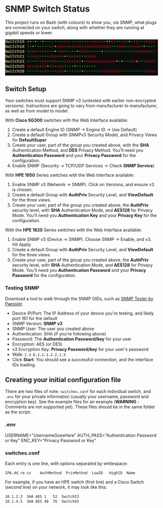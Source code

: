 # SNMP Switch Status

This project runs on Bash (with colours) to show you, via SNMP, what plugs are
connected on your switch, along with whether they are running at gigabit
speeds or lower.

![screenshot.png](screenshot.png)

## Switch Setup

Your switches must support SNMP v3 (untested with earlier non-encrypted
versions). Instructions are going to vary from manufacturer to manufacturer,
as well as from model to model.

With **Cisco SG300** switches with the Web Interface available:

1. Create a default Engine ID (SNMP -> Engine ID -> Use Default)
2. Create a default Group with SNMPv3 Security Model, and Privacy Views for **DefaultSuper**
3. Create your user, part of the group you created above, with the **SHA** Authentication Method, and **DES** Privacy Method. You'll need you **Authentication Password** and your **Privacy Password** for the configuration.
4. Enable SNMP (Security -> TCP/UDP Services -> Check **SNMP Service**)

With **HPE 1950** Series switches with the Web Interface available:

1. Enable SNMP v3 (Network -> SNMP). Click on Versions, and ensure v3 is chosen.
2. Create a default Group with **AuthPriv** Security Level, and **ViewDefault** for the three views.
3. Create your user, part of the group you created above, the **AuthPriv** security level, with **SHA** Authentication Mode, and **AES128** for Privacy Mode. You'll need you **Authentication Key** and your **Privacy Key** for the configuration.

With the **HPE 1820** Series switches with the Web Interface available:

1. Enable SNMP v3 (Device -> SNMP). Choose SNMP -> Enable, and v3. Hit Apply.
2. Create a default Group with **AuthPriv** Security Level, and **ViewDefault** for the three views.
3. Create your user, part of the group you created above, the **AuthPriv** security level, with **SHA** Authentication Mode, and **AES128** for Privacy Mode. You'll need you **Authentication Password** and your **Privacy Password** for the configuration.

### Testing SNMP

Download a tool to walk through the SNMP OIDs, such as [SNMP Tester by Paessler](https://www.paessler.com/tools/snmptester).

- Device IP/Port: The IP Address of your device you're testing, and likely port 161 for the default
- SNMP Version: **SNMP v3**
- SNMP User: The user you created above
- Authentication: SHA (if you're following above)
- Password: The **Authentication Password/key** for your user
- Encryption: AES (or DES)
- v3 Encryption Key: **Privacy Password/key** for your user's password
- Walk: `1.3.6.1.2.1.2.2.1.5`
- Click **Start**. You should see a successful connection, and the interface IDs loading.

## Creating your initial configuration file

There are two files of note: `switches.conf` for each individual switch, and `.env` for your private information (usually your username, password and encryption key). See the example files for an example (**WARNING** - Comments are not supported yet). These files should be in the same folder as the script.

### .env

USERNAME="UsernameGoesHere"
AUTH_PASS="Authentication Password or Key"
ENC_KEY="Privacy Password or Key"

### switches.conf

Each entry is one line, with options separated by whitespace:

    IPA.dd.re.ss    AuthMethod  PrivMethod  LowID   HighID  Name

For example, if you have an HPE switch (first line) and a Cisco Switch (second line) on your network, it may look like this:

```nolang
10.1.2.3  SHA AES 1   52  Switch23
10.1.4.5  SHA DES 49  76  Switch45
```